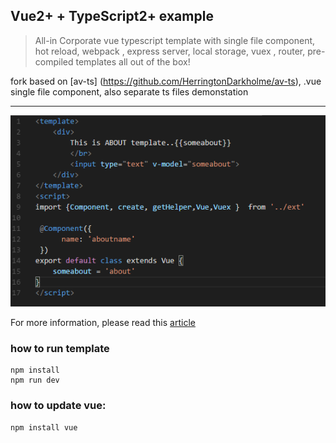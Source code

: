 ##  Vue2+ + TypeScript2+ example 
> All-in Corporate vue typescript template with single file component, hot reload, webpack , express server,
> local storage, vuex , router, pre-compiled templates all out of the box!

fork based on [av-ts] (https://github.com/HerringtonDarkholme/av-ts), .vue single file component, also separate ts files demonstation 

------

![screenshot](screen1.png)

For more information, please read this [article](https://herringtondarkholme.github.io/2016/10/03/vue2-ts2/)

### how to run template
```
npm install 
npm run dev
```

### how to update vue:

```
npm install vue 
```